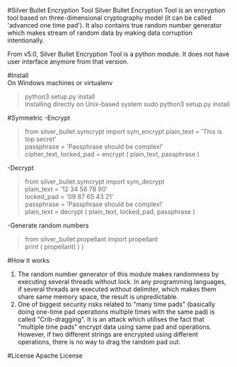 #Silver Bullet Encryption Tool
Silver Bullet Encryption Tool is an encryption tool based on three-dimensional cryptography model (it can be called 'advanced one time pad'). It also contains true random number generator which makes stream of random data by making data corruption intentionally.

From v5.0, Silver Bullet Encryption Tool is a python module. It does not have user interface anymore from that version.

#Install  
On Windows machines or virtualenv
>python3 setup.py install  
Installing directly on Unix-based system
>sudo python3 setup.py install  


#Symmetric
-Encrypt
>from  silver_bullet.symcrypt  import sym_encrypt
>plain_text = 'This is top secret'  
>passphrase = 'Passphrase should be complex!'  
>cipher_text, locked_pad = encrypt ( plain_text,  passphrase )   

-Decrypt
>from  silver_bullet.symcrypt  import  sym_decrypt  
>plain_text = '12 34 56 78 90'  
>locked_pad = '09 87 65 43 21'   
>passphrase = 'Passphrase should be complex!'  
>plain_text = decrypt ( plain_text, locked_pad,  passphrase )  

-Generate random numbers
>from silver_bullet.propellant import propellant  
>print ( propellant( ) )


#How it works
1. The random number generator of this module makes randomness by executing several threads without lock. In any programming languages, if several threads are executed without delimiter, which makes them share same memory space, the result is unpredictable.
2. One of biggest security risks related to "many time pads" (basically doing one-time pad operations multiple times with the same pad) is called "Crib-dragging". It is an attack which utilises the fact that "multiple time pads" encrypt data using same pad and operations. However, if two different strings are encrypted using different operations, there is no way to drag the random pad out.


#License
Apache License
